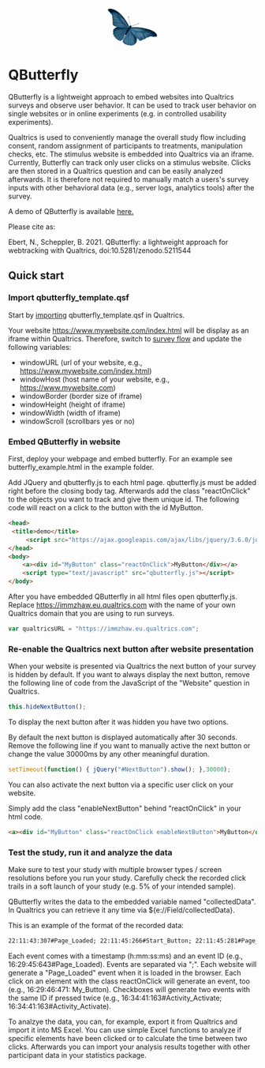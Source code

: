 <p align="center">
    <img src="resources/blue_butterfly.png" alt="Butterfly" width="100px" />
</p>

# QButterfly
QButterfly is a lightweight approach to embed websites into Qualtrics surveys and observe user behavior. It can be used to track user behavior on single websites or in online experiments (e.g. in controlled usability experiments). 

Qualtrics is used to conveniently manage the overall study flow including consent, random assignment of participants to treatments, manipulation checks, etc. The stimulus website is embedded into Qualtrics via an iframe. Currently, Butterfly can track only user clicks on a stimulus website. Clicks are then stored in a Qualtrics question and can be easily analyzed afterwards. It is therefore not required to manually match a users's survey inputs with other behavioral data (e.g., server logs, analytics tools) after the survey.

A demo of QButterfly is available [here.](https://immzhaw.eu.qualtrics.com/jfe/form/SV_887kj9vYpIqnBfU) 

Please cite as:

Ebert, N., Scheppler, B. 2021. QButterfly: a lightweight approach for webtracking with Qualtrics, doi:10.5281/zenodo.5211544

## Quick start

### Import qbutterfly_template.qsf

Start by [importing](https://www.qualtrics.com/support/survey-platform/survey-module/survey-tools/import-and-export-surveys/) qbutterfly_template.qsf in Qualtrics. 

Your website https://www.mywebsite.com/index.html will be display as an iframe within Qualtrics. Therefore, switch to [survey flow](https://www.qualtrics.com/support/survey-platform/survey-module/survey-flow/survey-flow-overview/) and update the following variables:
- windowURL (url of your website, e.g., https://www.mywebsite.com/index.html)
- windowHost (host name of your website, e.g., https://www.mywebsite.com)
- windowBorder (border size of iframe)
- windowHeight (height of iframe)
- windowWidth (width of iframe)
- windowScroll (scrollbars yes or no)

### Embed QButterfly in website

First, deploy your webpage and embed butterfly. For an example see butterfly_example.html in the example folder.

Add JQuery and qbutterfly.js to each html page. qbutterfly.js must be added right before the closing body tag. Afterwards add the class "reactOnClick" to the objects you want to track and give them unique id. The following code will react on a click to the button with the id MyButton. 

```html
<head>
 <title>demo</title>
     <script src="https://ajax.googleapis.com/ajax/libs/jquery/3.6.0/jquery.min.js"></script>    
</head>
<body>
    <a><div id="MyButton" class="reactOnClick">MyButton</div></a>
    <script type="text/javascript" src="qbutterfly.js"></script>  
</body>
```

After you have embedded QButterfly in all html files open qbutterfly.js. Replace https://immzhaw.eu.qualtrics.com with the name of your own Qualtrics domain that you are using to run surveys.

```javascript
var qualtricsURL = "https://immzhaw.eu.qualtrics.com";
```

### Re-enable the Qualtrics next button after website presentation

When your website is presented via Qualtrics the next button of your survey is hidden by default. If you want to always display the next button, remove the following line of code from the JavaScript of the "Website" question in Qualtrics.

```javascript
this.hideNextButton();
```

To display the next button after it was hidden you have two options.

By default the next button is displayed automatically after 30 seconds. Remove the following line if you want to manually active the next button or change the value 30000ms by any other meaningful duration.

```javascript
setTimeout(function() { jQuery("#NextButton").show(); },30000);
```

You can also activate the next button via a specific user click on your website.

Simply add the class "enableNextButton" behind "reactOnClick" in your html code.

```html
<a><div id="MyButton" class="reactOnClick enableNextButton">MyButton</div></a>
```

### Test the study, run it and analyze the data

Make sure to test your study with multiple browser types / screen resolutions before you run your study. Carefully check the recorded click trails in a soft launch of your study (e.g. 5% of your intended sample). 

QButterfly writes the data to the embedded variable named "collectedData". In Qualtrics you can retrieve it any time via ${e://Field/collectedData}. 

This is an example of the format of the recorded data:

```html
22:11:43:307#Page_Loaded; 22:11:45:266#Start_Button; 22:11:45:281#Page_Loaded; 22:11:46:330#Activity_Activate; 22:11:47:194#Activity_Button; 22:11:47:210#Page_Loaded; 22:11:47:838#Location_Activate; 22:11:48:542#Location_Activate; 22:11:49:358#Location_Button; 22:11:49:376#Page_Loaded; 22:11:50:354#Speech_Activate; 22:11:51:474#Speech_Button; 22:11:51:493#Page_Loaded; 22:11:53:174#Sound_Activate; 22:11:53:990#Sound_Button; 22:11:54:5#Page_Loaded;
```

Each event comes with a timestamp (h:mm:ss:ms) and an event ID (e.g., 16:29:45:643#Page_Loaded). Events are separated via ";". Each website will generate a "Page_Loaded" event when it is loaded in the browser. Each click on an element with the class reactOnClick will generate an event, too (e.g., 16:29:46:471: My_Button). Checkboxes will generate two events with the same ID if pressed twice (e.g., 16:34:41:163#Activity_Activate; 16:34:41:163#Activity_Activate).

To analzye the data, you can, for example, export it from Qualtrics and import it into MS Excel. You can use simple Excel functions to analyze if specific elements have been clicked or to calculate the time between two clicks. Afterwards you can import your analysis results together with other participant data in your statistics package.
